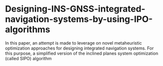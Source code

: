 # Designing-INS-GNSS-integrated-navigation-systems-by-using-IPO-algorithms
In this paper, an attempt is made to leverage on novel metaheuristic optimization approaches for designing integrated navigation systems. For this purpose, a simplified version of the inclined planes system optimization (called SIPO) algorithm

